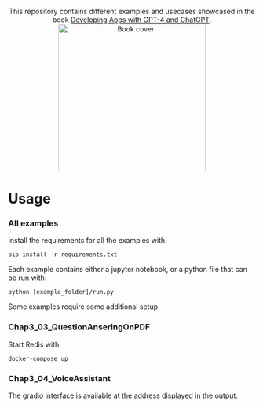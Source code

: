 <p align="center">
This repository contains different examples and usecases showcased in the book <a href="https://appswithgpt.com">Developing Apps with GPT-4 and ChatGPT</a>.
<img src="./images/book_cover.png" alt="Book cover" width="300"/>
</p>

# Usage

### All examples
Install the requirements for all the examples with:

    pip install -r requirements.txt

Each example contains either a jupyter notebook, or a python file that can be run with:

    python [example_folder]/run.py

Some examples require some additional setup.

### Chap3_03_QuestionAnseringOnPDF
Start Redis with

    docker-compose up

### Chap3_04_VoiceAssistant
The gradio interface is available at the address displayed in the output.
